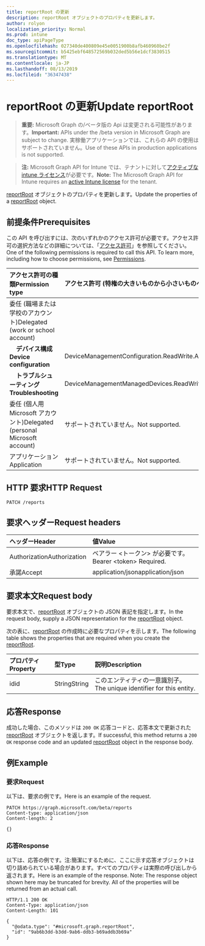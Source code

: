```yaml
---
title: reportRoot の更新
description: reportRoot オブジェクトのプロパティを更新します。
author: rolyon
localization_priority: Normal
ms.prod: intune
doc_type: apiPageType
ms.openlocfilehash: 027340de400809e45e0051900b8afb460960be2f
ms.sourcegitcommit: b5425ebf648572569b032ded5b56e1dcf3830515
ms.translationtype: MT
ms.contentlocale: ja-JP
ms.lasthandoff: 08/13/2019
ms.locfileid: "36347438"
---
```

# <a name="update-reportroot"></a><span data-ttu-id="05f04-103">reportRoot の更新</span><span class="sxs-lookup"><span data-stu-id="05f04-103">Update reportRoot</span></span>

> <span data-ttu-id="05f04-104">**重要:** Microsoft Graph の/ベータ版の Api は変更される可能性があります。</span><span class="sxs-lookup"><span data-stu-id="05f04-104">**Important:** APIs under the /beta version in Microsoft Graph are subject to change.</span></span> <span data-ttu-id="05f04-105">実稼働アプリケーションでは、これらの API の使用はサポートされていません。</span><span class="sxs-lookup"><span data-stu-id="05f04-105">Use of these APIs in production applications is not supported.</span></span>

> <span data-ttu-id="05f04-106">**注:** Microsoft Graph API for Intune では、テナントに対して[アクティブな intune ライセンス](https://go.microsoft.com/fwlink/?linkid=839381)が必要です。</span><span class="sxs-lookup"><span data-stu-id="05f04-106">**Note:** The Microsoft Graph API for Intune requires an [active Intune license](https://go.microsoft.com/fwlink/?linkid=839381) for the tenant.</span></span>

<span data-ttu-id="05f04-107">[reportRoot](../resources/intune-shared-reportroot.md) オブジェクトのプロパティを更新します。</span><span class="sxs-lookup"><span data-stu-id="05f04-107">Update the properties of a [reportRoot](../resources/intune-shared-reportroot.md) object.</span></span>
## <a name="prerequisites"></a><span data-ttu-id="05f04-108">前提条件</span><span class="sxs-lookup"><span data-stu-id="05f04-108">Prerequisites</span></span>
<span data-ttu-id="05f04-p102">この API を呼び出すには、次のいずれかのアクセス許可が必要です。アクセス許可の選択方法などの詳細については、「[アクセス許可](/graph/permissions-reference)」を参照してください。</span><span class="sxs-lookup"><span data-stu-id="05f04-p102">One of the following permissions is required to call this API. To learn more, including how to choose permissions, see [Permissions](/graph/permissions-reference).</span></span>

|<span data-ttu-id="05f04-111">アクセス許可の種類</span><span class="sxs-lookup"><span data-stu-id="05f04-111">Permission type</span></span>|<span data-ttu-id="05f04-112">アクセス許可 (特権の大きいものから小さいものへ)</span><span class="sxs-lookup"><span data-stu-id="05f04-112">Permissions (from most to least privileged)</span></span>|
|:---|:---|
|<span data-ttu-id="05f04-113">委任 (職場または学校のアカウント)</span><span class="sxs-lookup"><span data-stu-id="05f04-113">Delegated (work or school account)</span></span>||
| <span data-ttu-id="05f04-114">&nbsp; &nbsp; **デバイス構成**</span><span class="sxs-lookup"><span data-stu-id="05f04-114">&nbsp; &nbsp; **Device configuration**</span></span> | <span data-ttu-id="05f04-115">DeviceManagementConfiguration.ReadWrite.All</span><span class="sxs-lookup"><span data-stu-id="05f04-115">DeviceManagementConfiguration.ReadWrite.All</span></span>|
| <span data-ttu-id="05f04-116">&nbsp; &nbsp; **トラブルシューティング**</span><span class="sxs-lookup"><span data-stu-id="05f04-116">&nbsp; &nbsp; **Troubleshooting**</span></span> | <span data-ttu-id="05f04-117">DeviceManagementManagedDevices.ReadWrite.All</span><span class="sxs-lookup"><span data-stu-id="05f04-117">DeviceManagementManagedDevices.ReadWrite.All</span></span>|
|<span data-ttu-id="05f04-118">委任 (個人用 Microsoft アカウント)</span><span class="sxs-lookup"><span data-stu-id="05f04-118">Delegated (personal Microsoft account)</span></span>|<span data-ttu-id="05f04-119">サポートされていません。</span><span class="sxs-lookup"><span data-stu-id="05f04-119">Not supported.</span></span>|
|<span data-ttu-id="05f04-120">アプリケーション</span><span class="sxs-lookup"><span data-stu-id="05f04-120">Application</span></span>|<span data-ttu-id="05f04-121">サポートされていません。</span><span class="sxs-lookup"><span data-stu-id="05f04-121">Not supported.</span></span>|

## <a name="http-request"></a><span data-ttu-id="05f04-122">HTTP 要求</span><span class="sxs-lookup"><span data-stu-id="05f04-122">HTTP Request</span></span>
<!-- {
  "blockType": "ignored"
}
-->
``` http
PATCH /reports
```

## <a name="request-headers"></a><span data-ttu-id="05f04-123">要求ヘッダー</span><span class="sxs-lookup"><span data-stu-id="05f04-123">Request headers</span></span>
|<span data-ttu-id="05f04-124">ヘッダー</span><span class="sxs-lookup"><span data-stu-id="05f04-124">Header</span></span>|<span data-ttu-id="05f04-125">値</span><span class="sxs-lookup"><span data-stu-id="05f04-125">Value</span></span>|
|:---|:---|
|<span data-ttu-id="05f04-126">Authorization</span><span class="sxs-lookup"><span data-stu-id="05f04-126">Authorization</span></span>|<span data-ttu-id="05f04-127">ベアラー &lt;トークン&gt; が必要です。</span><span class="sxs-lookup"><span data-stu-id="05f04-127">Bearer &lt;token&gt; Required.</span></span>|
|<span data-ttu-id="05f04-128">承諾</span><span class="sxs-lookup"><span data-stu-id="05f04-128">Accept</span></span>|<span data-ttu-id="05f04-129">application/json</span><span class="sxs-lookup"><span data-stu-id="05f04-129">application/json</span></span>|

## <a name="request-body"></a><span data-ttu-id="05f04-130">要求本文</span><span class="sxs-lookup"><span data-stu-id="05f04-130">Request body</span></span>
<span data-ttu-id="05f04-131">要求本文で、[reportRoot](../resources/intune-shared-reportroot.md) オブジェクトの JSON 表記を指定します。</span><span class="sxs-lookup"><span data-stu-id="05f04-131">In the request body, supply a JSON representation for the [reportRoot](../resources/intune-shared-reportroot.md) object.</span></span>

<span data-ttu-id="05f04-132">次の表に、[reportRoot](../resources/intune-shared-reportroot.md) の作成時に必要なプロパティを示します。</span><span class="sxs-lookup"><span data-stu-id="05f04-132">The following table shows the properties that are required when you create the [reportRoot](../resources/intune-shared-reportroot.md).</span></span>

|<span data-ttu-id="05f04-133">プロパティ</span><span class="sxs-lookup"><span data-stu-id="05f04-133">Property</span></span>|<span data-ttu-id="05f04-134">型</span><span class="sxs-lookup"><span data-stu-id="05f04-134">Type</span></span>|<span data-ttu-id="05f04-135">説明</span><span class="sxs-lookup"><span data-stu-id="05f04-135">Description</span></span>|
|:---|:---|:---|
|<span data-ttu-id="05f04-136">id</span><span class="sxs-lookup"><span data-stu-id="05f04-136">id</span></span>|<span data-ttu-id="05f04-137">String</span><span class="sxs-lookup"><span data-stu-id="05f04-137">String</span></span>|<span data-ttu-id="05f04-138">このエンティティの一意識別子。</span><span class="sxs-lookup"><span data-stu-id="05f04-138">The unique identifier for this entity.</span></span>|



## <a name="response"></a><span data-ttu-id="05f04-139">応答</span><span class="sxs-lookup"><span data-stu-id="05f04-139">Response</span></span>
<span data-ttu-id="05f04-140">成功した場合、このメソッドは `200 OK` 応答コードと、応答本文で更新された [reportRoot](../resources/intune-shared-reportroot.md) オブジェクトを返します。</span><span class="sxs-lookup"><span data-stu-id="05f04-140">If successful, this method returns a `200 OK` response code and an updated [reportRoot](../resources/intune-shared-reportroot.md) object in the response body.</span></span>

## <a name="example"></a><span data-ttu-id="05f04-141">例</span><span class="sxs-lookup"><span data-stu-id="05f04-141">Example</span></span>
### <a name="request"></a><span data-ttu-id="05f04-142">要求</span><span class="sxs-lookup"><span data-stu-id="05f04-142">Request</span></span>
<span data-ttu-id="05f04-143">以下は、要求の例です。</span><span class="sxs-lookup"><span data-stu-id="05f04-143">Here is an example of the request.</span></span>
``` http
PATCH https://graph.microsoft.com/beta/reports
Content-type: application/json
Content-length: 2

{}
```

### <a name="response"></a><span data-ttu-id="05f04-144">応答</span><span class="sxs-lookup"><span data-stu-id="05f04-144">Response</span></span>
<span data-ttu-id="05f04-p103">以下は、応答の例です。注:簡潔にするために、ここに示す応答オブジェクトは切り詰められている場合があります。すべてのプロパティは実際の呼び出しから返されます。</span><span class="sxs-lookup"><span data-stu-id="05f04-p103">Here is an example of the response. Note: The response object shown here may be truncated for brevity. All of the properties will be returned from an actual call.</span></span>
``` http
HTTP/1.1 200 OK
Content-Type: application/json
Content-Length: 101

{
  "@odata.type": "#microsoft.graph.reportRoot",
  "id": "9ab6b3dd-b3dd-9ab6-ddb3-b69addb3b69a"
}
```






